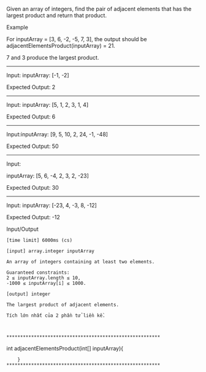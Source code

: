 Given an array of integers, find the pair of adjacent elements that has the largest product and return that product.

Example

For inputArray = [3, 6, -2, -5, 7, 3], the output should be
adjacentElementsProduct(inputArray) = 21.

7 and 3 produce the largest product.

----
Input: inputArray: [-1, -2]

Expected Output: 2

-----

Input: inputArray: [5, 1, 2, 3, 1, 4]

Expected Output: 6

-----

Input:inputArray: [9, 5, 10, 2, 24, -1, -48]

Expected Output: 50

-----

Input:

inputArray: [5, 6, -4, 2, 3, 2, -23]

Expected Output: 30

-----

Input: inputArray: [-23, 4, -3, 8, -12]

Expected Output: -12

Input/Output

    [time limit] 6000ms (cs)

    [input] array.integer inputArray

    An array of integers containing at least two elements.

    Guaranteed constraints:
    2 ≤ inputArray.length ≤ 10,
    -1000 ≤ inputArray[i] ≤ 1000.

    [output] integer

    The largest product of adjacent elements.

    Tích lớn nhất của 2 phần tử liền kề.

   

    ********************************************************

int adjacentElementsProduct(int[] inputArray){


        }
    ********************************************************
